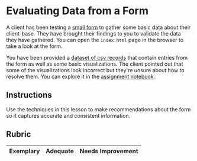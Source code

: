 # Evaluating Data from a Form

A client has been testing a [small form](index.html) to gather some basic data about their client-base. They have brought their findings to you to validate the data they have gathered. You can open the `index.html` page in the browser to take a look at the form.

You have been provided a [dataset of csv records](../../data/form.csv) that contain entries from the form as well as some basic visualizations. The client pointed out that some of the visualizations look incorrect but they're unsure about how to resolve them. You can explore it in the [assignment notebook](assignment.ipynb).

## Instructions

Use the techniques in this lesson to make recommendations about the form so it captures accurate and consistent information. 

## Rubric

Exemplary | Adequate | Needs Improvement
--- | --- | -- |